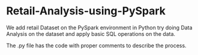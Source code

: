 # Retail-Analysis-using-PySpark

We add retail Dataset on the PySpark environment in Python try doing Data Analysis on the dataset and apply basic SQL operations on the data. 

The .py file has the code with proper comments to describe the process.
